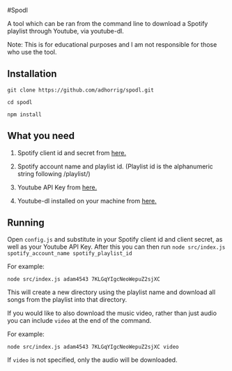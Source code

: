 #Spodl

A tool which can be ran from the command line to download a Spotify playlist through Youtube, via youtube-dl.

Note: This is for educational purposes and I am not responsible for those who use the tool.

## Installation

```
git clone https://github.com/adhorrig/spodl.git
```

```
cd spodl
```

```
npm install
```

## What you need

1) Spotify client id and secret from [here.](https://developer.spotify.com/)

2) Spotify account name and playlist id. (Playlist id is the alphanumeric string following /playlist/)

3) Youtube API Key from [here.]( https://console.developers.google.com)

4) Youtube-dl installed on your machine from [here.](https://rg3.github.io/youtube-dl/)

## Running

Open ```config.js``` and substitute in your Spotify client id and client secret, as well as your Youtube API Key. After this you can then run ```node src/index.js spotify_account_name spotify_playlist_id```

For example:

```
node src/index.js adam4543 7KLGqYIgcNeoWepuZ2sjXC
```

This will create a new directory using the playlist name and download all songs from the playlist into that directory.

If you would like to also download the music video, rather than just audio you can include ```video``` at the end of the command.

For example:

```
node src/index.js adam4543 7KLGqYIgcNeoWepuZ2sjXC video
```

If ```video``` is not specified, only the audio will be downloaded.
